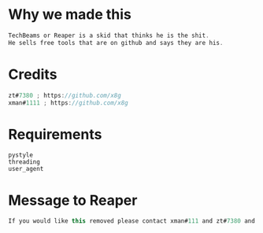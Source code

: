 # Why we made this
```js
TechBeams or Reaper is a skid that thinks he is the shit.
He sells free tools that are on github and says they are his.
```
# Credits
```js
zt#7380 ; https://github.com/x8g
xman#1111 ; https://github.com/x8g
```
# Requirements 
```
pystyle
threading
user_agent
```

# Message to Reaper
```js
If you would like this removed please contact xman#111 and zt#7380 and we can work smt out
```
